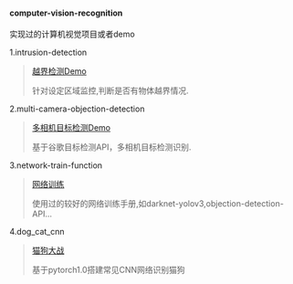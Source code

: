 #### computer-vision-recognition

实现过的计算机视觉项目或者demo

1.intrusion-detection 
>[越界检测Demo](https://github.com/Jeffer-hua/intrusion-detection)
>
>针对设定区域监控,判断是否有物体越界情况.

2.multi-camera-objection-detection
>[多相机目标检测Demo](https://github.com/Jeffer-hua/multi-camera-objection-detection)
>
>基于谷歌目标检测API，多相机目标检测识别.

3.network-train-function
>[网络训练](https://github.com/Jeffer-hua/network-train-function)
>
>使用过的较好的网络训练手册,如darknet-yolov3,objection-detection-API...

4.dog_cat_cnn
>[猫狗大战](https://github.com/Jeffer-hua/computer-vision-recognition/tree/master/dog_cat_cnn)
>
>基于pytorch1.0搭建常见CNN网络识别猫狗
